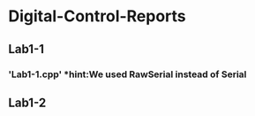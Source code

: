 # Digital-Control-Reports
## Lab1-1
### 'Lab1-1.cpp' *hint:We used RawSerial instead of Serial
## Lab1-2
